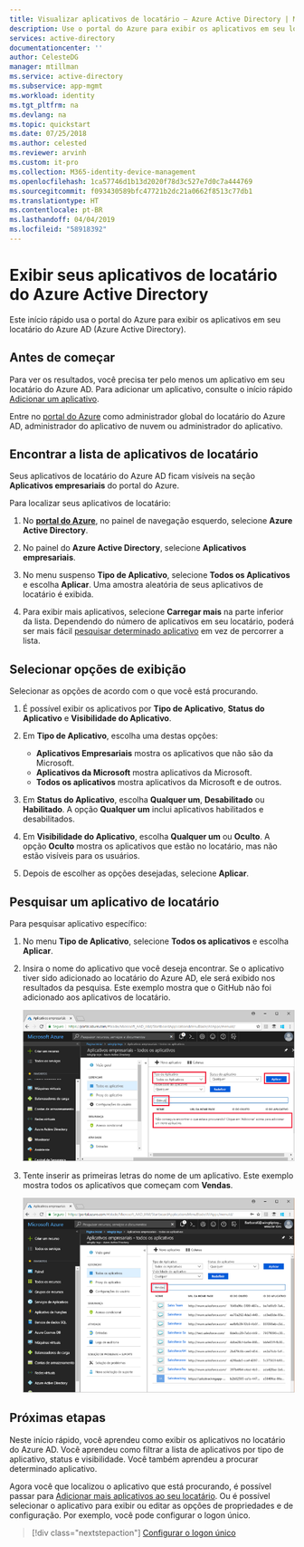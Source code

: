 ```yaml
---
title: Visualizar aplicativos de locatário – Azure Active Directory | Microsoft Docs
description: Use o portal do Azure para exibir os aplicativos em seu locatário do Azure AD (Azure Active Directory).
services: active-directory
documentationcenter: ''
author: CelesteDG
manager: mtillman
ms.service: active-directory
ms.subservice: app-mgmt
ms.workload: identity
ms.tgt_pltfrm: na
ms.devlang: na
ms.topic: quickstart
ms.date: 07/25/2018
ms.author: celested
ms.reviewer: arvinh
ms.custom: it-pro
ms.collection: M365-identity-device-management
ms.openlocfilehash: 1ca57746d1b13d2020f78d3c527e7d0c7a444769
ms.sourcegitcommit: f093430589bfc47721b2dc21a0662f8513c77db1
ms.translationtype: HT
ms.contentlocale: pt-BR
ms.lasthandoff: 04/04/2019
ms.locfileid: "58918392"
---
```

# <a name="view-your-azure-active-directory-tenant-applications"></a>Exibir seus aplicativos de locatário do Azure Active Directory

Este início rápido usa o portal do Azure para exibir os aplicativos em seu locatário do Azure AD (Azure Active Directory).

## <a name="before-you-begin"></a>Antes de começar

Para ver os resultados, você precisa ter pelo menos um aplicativo em seu locatário do Azure AD. Para adicionar um aplicativo, consulte o início rápido [Adicionar um aplicativo](add-application-portal.md).

Entre no [portal do Azure](https://portal.azure.com) como administrador global do locatário do Azure AD, administrador do aplicativo de nuvem ou administrador do aplicativo.

## <a name="find-the-list-of-tenant-applications"></a>Encontrar a lista de aplicativos de locatário

Seus aplicativos de locatário do Azure AD ficam visíveis na seção **Aplicativos empresariais** do portal do Azure.

Para localizar seus aplicativos de locatário:

1. No **[portal do Azure](https://portal.azure.com)**, no painel de navegação esquerdo, selecione **Azure Active Directory**. 

2. No painel do **Azure Active Directory**, selecione **Aplicativos empresariais**. 

3. No menu suspenso **Tipo de Aplicativo**, selecione **Todos os Aplicativos** e escolha **Aplicar**. Uma amostra aleatória de seus aplicativos de locatário é exibida.
   
4. Para exibir mais aplicativos, selecione **Carregar mais** na parte inferior da lista. Dependendo do número de aplicativos em seu locatário, poderá ser mais fácil [pesquisar determinado aplicativo](#search-for-a-tenant-application) em vez de percorrer a lista.

## <a name="select-viewing-options"></a>Selecionar opções de exibição

Selecionar as opções de acordo com o que você está procurando.

1. É possível exibir os aplicativos por **Tipo de Aplicativo**, **Status do Aplicativo** e **Visibilidade do Aplicativo**. 

2. Em **Tipo de Aplicativo**, escolha uma destas opções:

    - **Aplicativos Empresariais** mostra os aplicativos que não são da Microsoft.
    - **Aplicativos da Microsoft** mostra aplicativos da Microsoft.
    - **Todos os aplicativos** mostra aplicativos da Microsoft e de outros.

3. Em **Status do Aplicativo**, escolha **Qualquer um**, **Desabilitado** ou **Habilitado**. A opção **Qualquer um** inclui aplicativos habilitados e desabilitados.

4. Em **Visibilidade do Aplicativo**, escolha **Qualquer um** ou **Oculto**. A opção **Oculto** mostra os aplicativos que estão no locatário, mas não estão visíveis para os usuários.

5. Depois de escolher as opções desejadas, selecione **Aplicar**.
 

## <a name="search-for-a-tenant-application"></a>Pesquisar um aplicativo de locatário

Para pesquisar aplicativo específico:

1. No menu **Tipo de Aplicativo**, selecione **Todos os aplicativos** e escolha **Aplicar**.

2. Insira o nome do aplicativo que você deseja encontrar. Se o aplicativo tiver sido adicionado ao locatário do Azure AD, ele será exibido nos resultados da pesquisa. Este exemplo mostra que o GitHub não foi adicionado aos aplicativos de locatário.

    ![Pesquisar um aplicativo](media/view-applications-portal/search-for-tenant-application.png)

3. Tente inserir as primeiras letras do nome de um aplicativo. Este exemplo mostra todos os aplicativos que começam com **Vendas**.

    ![Pesquisar por um prefixo](media/view-applications-portal/search-by-prefix.png)

## <a name="next-steps"></a>Próximas etapas

Neste início rápido, você aprendeu como exibir os aplicativos no locatário do Azure AD. Você aprendeu como filtrar a lista de aplicativos por tipo de aplicativo, status e visibilidade. Você também aprendeu a procurar determinado aplicativo.

Agora você que localizou o aplicativo que está procurando, é possível passar para [Adicionar mais aplicativos ao seu locatário](add-application-portal.md). Ou é possível selecionar o aplicativo para exibir ou editar as opções de propriedades e de configuração. Por exemplo, você pode configurar o logon único. 

> [!div class="nextstepaction"]
> [Configurar o logon único](configure-single-sign-on-portal.md)


